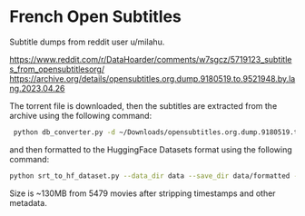 # French Open Subtitles

Subtitle dumps from reddit user u/milahu.

https://www.reddit.com/r/DataHoarder/comments/w7sgcz/5719123_subtitles_from_opensubtitlesorg/
https://archive.org/details/opensubtitles.org.dump.9180519.to.9521948.by.lang.2023.04.26

The torrent file is downloaded, then the subtitles are extracted from the archive using the following command:

```bash
 python db_converter.py -d ~/Downloads/opensubtitles.org.dump.9180519.to.9521948.by.lang.2023.04.26/langs/fre.db  -p ./data/unzipped
```

and then formatted to the HuggingFace Datasets format using the following command:

```bash
python srt_to_hf_dataset.py --data_dir data --save_dir data/formatted --hub_id manu/french_open_subtitles
```

Size is ~130MB from 5479 movies after stripping timestamps and other metadata.